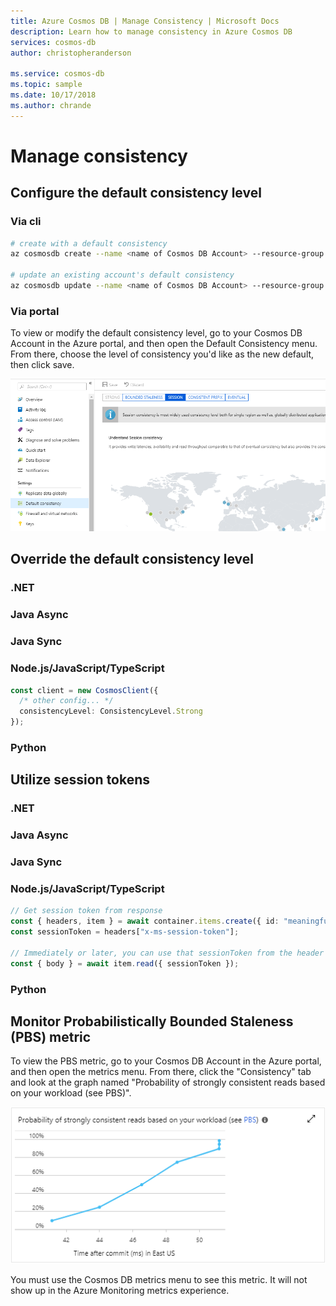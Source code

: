 ```yaml
---
title: Azure Cosmos DB | Manage Consistency | Microsoft Docs
description: Learn how to manage consistency in Azure Cosmos DB
services: cosmos-db
author: christopheranderson

ms.service: cosmos-db
ms.topic: sample
ms.date: 10/17/2018
ms.author: chrande
---
```


# Manage consistency

## Configure the default consistency level

### Via cli

```bash
# create with a default consistency
az cosmosdb create --name <name of Cosmos DB Account> --resource-group <resource group name> --default-consistency-level Strong

# update an existing account's default consistency
az cosmosdb update --name <name of Cosmos DB Account> --resource-group <resource group name> --default-consistency-level BoundedStaleness
```

### Via portal

To view or modify the default consistency level, go to your Cosmos DB Account in the Azure portal, and then open the Default Consistency menu. From there, choose the level of consistency you'd like as the new default, then click save.

![Picture of the consistency menu in the Azure Portal](./media/how-to-manage-consistency/consistency-settings.png)

## Override the default consistency level

### <a id="override-default-consistency-dotnet">.NET</a>

### <a id="override-default-consistency-java-async">Java Async</a>

### <a id="override-default-consistency-">Java Sync</a>

### <a id="override-default-consistency-javascript">Node.js/JavaScript/TypeScript</a>

```typescript
const client = new CosmosClient({
  /* other config... */
  consistencyLevel: ConsistencyLevel.Strong
});
```

### <a id="override-default-consistency-python">Python</a>

## Utilize session tokens

### <a id="utilize-session-tokens-dotnet">.NET</a>

### <a id="utilize-session-tokens-java-async">Java Async</a>

### <a id="utilize-session-tokens-java-sync">Java Sync</a>

### <a id="utilize-session-tokens-javascript">Node.js/JavaScript/TypeScript</a>

```typescript
// Get session token from response
const { headers, item } = await container.items.create({ id: "meaningful-id" });
const sessionToken = headers["x-ms-session-token"];

// Immediately or later, you can use that sessionToken from the header to resume that session.
const { body } = await item.read({ sessionToken });
```

### <a id="utilize-session-tokens-python">Python</a>

## Monitor Probabilistically Bounded Staleness (PBS) metric

To view the PBS metric, go to your Cosmos DB Account in the Azure portal, and then open the metrics menu. From there, click the "Consistency" tab and look at the graph named "Probability of strongly consistent reads based on your workload (see PBS)".

![Picture of the PBS graph in the Azure Portal](./media/how-to-manage-consistency/pbs-metric.png)

You must use the Cosmos DB metrics menu to see this metric. It will not show up in the Azure Monitoring metrics experience.

